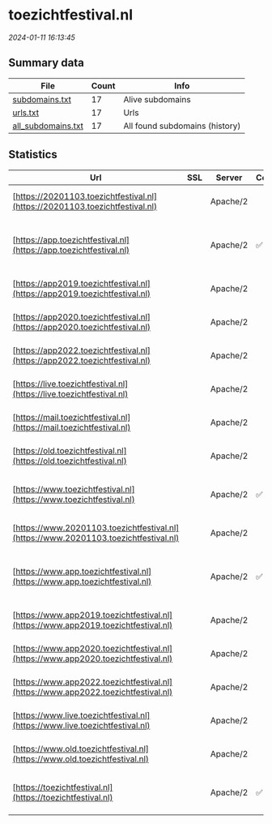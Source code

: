 # toezichtfestival.nl
*2024-01-11 16:13:45*
## Summary data
| File       | Count | Info |
|------------|-------|------|
|[subdomains.txt](/data/toezichtfestival.nl/subdomains.txt)|17|Alive subdomains|
|[urls.txt](/data/toezichtfestival.nl/urls.txt)|17|Urls|
|[all_subdomains.txt](/data/toezichtfestival.nl/all_subdomains.txt)|17|All found subdomains (history)|
## Statistics
| Url | SSL | Server | Cookie | HSTS | CSP | XFO | XXP | RP | Tech |Title |
|------------|-------|------|------|------|------|------|------|------|------|------|
|[https://20201103.toezichtfestival.nl](https://20201103.toezichtfestival.nl)| |Apache/2| | | | | | 3:white_check_mark: |Apache HTTP Server:2|403 Forbidden|
|[https://app.toezichtfestival.nl](https://app.toezichtfestival.nl)| |Apache/2|:white_check_mark: |:white_check_mark: |:warning: | 1:white_check_mark: | 2:white_check_mark: | 3:white_check_mark: |Apache HTTP Server:2 Bootstrap HSTS|Spitz App|
|[https://app2019.toezichtfestival.nl](https://app2019.toezichtfestival.nl)| |Apache/2| | | | | | 3:white_check_mark: |Apache HTTP Server:2|403 Forbidden|
|[https://app2020.toezichtfestival.nl](https://app2020.toezichtfestival.nl)| |Apache/2| | | | | | 3:white_check_mark: |Apache HTTP Server:2|403 Forbidden|
|[https://app2022.toezichtfestival.nl](https://app2022.toezichtfestival.nl)| |Apache/2| | | | | | 3:white_check_mark: |Apache HTTP Server:2|403 Forbidden|
|[https://live.toezichtfestival.nl](https://live.toezichtfestival.nl)| |Apache/2| | | | | | 3:white_check_mark: |Apache HTTP Server:2|403 Forbidden|
|[https://mail.toezichtfestival.nl](https://mail.toezichtfestival.nl)| |Apache/2| | | | | | 3:white_check_mark: |Apache HTTP Server:2|403 Forbidden|
|[https://old.toezichtfestival.nl](https://old.toezichtfestival.nl)| |Apache/2| | | | | | 3:white_check_mark: |Apache HTTP Server:2|403 Forbidden|
|[https://www.toezichtfestival.nl](https://www.toezichtfestival.nl)| |Apache/2|:white_check_mark: |:white_check_mark: |:warning: | 1:white_check_mark: | 2:white_check_mark: | 3:white_check_mark: |Apache HTTP Server:2 HSTS||
|[https://www.20201103.toezichtfestival.nl](https://www.20201103.toezichtfestival.nl)| |Apache/2| | | | | | 3:white_check_mark: |Apache HTTP Server:2|403 Forbidden|
|[https://www.app.toezichtfestival.nl](https://www.app.toezichtfestival.nl)| |Apache/2|:white_check_mark: |:white_check_mark: |:warning: | 1:white_check_mark: | 2:white_check_mark: | 3:white_check_mark: |Apache HTTP Server:2 Bootstrap HSTS|Home - Toezicht...|
|[https://www.app2019.toezichtfestival.nl](https://www.app2019.toezichtfestival.nl)| |Apache/2| | | | | | 3:white_check_mark: |Apache HTTP Server:2|403 Forbidden|
|[https://www.app2020.toezichtfestival.nl](https://www.app2020.toezichtfestival.nl)| |Apache/2| | | | | | 3:white_check_mark: |Apache HTTP Server:2|403 Forbidden|
|[https://www.app2022.toezichtfestival.nl](https://www.app2022.toezichtfestival.nl)| |Apache/2| | | | | | 3:white_check_mark: |Apache HTTP Server:2|403 Forbidden|
|[https://www.live.toezichtfestival.nl](https://www.live.toezichtfestival.nl)| |Apache/2| | | | | | 3:white_check_mark: |Apache HTTP Server:2|403 Forbidden|
|[https://www.old.toezichtfestival.nl](https://www.old.toezichtfestival.nl)| |Apache/2| | | | | | 3:white_check_mark: |Apache HTTP Server:2|403 Forbidden|
|[https://toezichtfestival.nl](https://toezichtfestival.nl)| |Apache/2|:white_check_mark: |:white_check_mark: |:warning: | 1:white_check_mark: | 2:white_check_mark: | 3:white_check_mark: |Apache HTTP Server:2 HSTS|301 Moved Perman...|